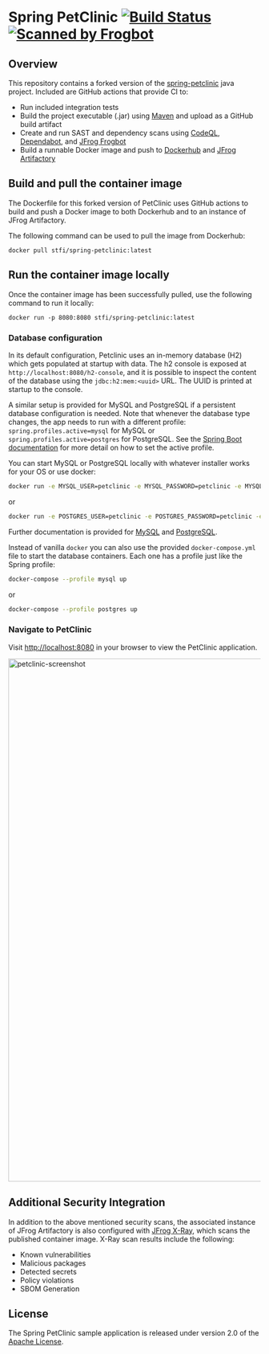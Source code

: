# Spring PetClinic [![Build Status](https://github.com/shaneficorilli/spring-petclinic/actions/workflows/maven-build.yml/badge.svg)](https://github.com/shaneficorilli/spring-petclinic/actions/workflows/maven-build.yml) [![Scanned by Frogbot](https://raw.github.com/jfrog/frogbot/master/images/frogbot-badge.svg)](https://docs.jfrog-applications.jfrog.io/jfrog-applications/frogbot)

## Overview

This repository contains a forked version of the [spring-petclinic](https://github.com/spring-projects/spring-petclinic) java project. Included are GitHub actions that provide CI to: 

- Run included integration tests
- Build the project executable (.jar) using [Maven](https://maven.apache.org/) and upload as a GitHub build artifact
- Create and run SAST and dependency scans using [CodeQL](https://docs.github.com/en/code-security/code-scanning/introduction-to-code-scanning/about-code-scanning-with-codeql), [Dependabot](https://docs.github.com/en/code-security/dependabot/dependabot-security-updates/configuring-dependabot-security-updates), and [JFrog Frogbot](https://docs.jfrog-applications.jfrog.io/jfrog-applications/frogbot)
- Build a runnable Docker image and push to [Dockerhub](https://hub.docker.com/) and [JFrog Artifactory](https://jfrog.com/help/r/jfrog-artifactory-documentation)

## Build and pull the container image

The Dockerfile for this forked version of PetClinic uses GitHub actions to build and push a Docker image to both Dockerhub and to an instance of JFrog Artifactory.

The following command can be used to pull the image from Dockerhub:

``` docker pull stfi/spring-petclinic:latest ```

## Run the container image locally

Once the container image has been successfully pulled, use the following command to run it locally:

``` docker run -p 8080:8080 stfi/spring-petclinic:latest ```

### Database configuration

In its default configuration, Petclinic uses an in-memory database (H2) which
gets populated at startup with data. The h2 console is exposed at `http://localhost:8080/h2-console`,
and it is possible to inspect the content of the database using the `jdbc:h2:mem:<uuid>` URL. The UUID is printed at startup to the console.

A similar setup is provided for MySQL and PostgreSQL if a persistent database configuration is needed. Note that whenever the database type changes, the app needs to run with a different profile: `spring.profiles.active=mysql` for MySQL or `spring.profiles.active=postgres` for PostgreSQL. See the [Spring Boot documentation](https://docs.spring.io/spring-boot/how-to/properties-and-configuration.html#howto.properties-and-configuration.set-active-spring-profiles) for more detail on how to set the active profile.

You can start MySQL or PostgreSQL locally with whatever installer works for your OS or use docker:

```bash
docker run -e MYSQL_USER=petclinic -e MYSQL_PASSWORD=petclinic -e MYSQL_ROOT_PASSWORD=root -e MYSQL_DATABASE=petclinic -p 3306:3306 mysql:8.4
```

or

```bash
docker run -e POSTGRES_USER=petclinic -e POSTGRES_PASSWORD=petclinic -e POSTGRES_DB=petclinic -p 5432:5432 postgres:16.3
```

Further documentation is provided for [MySQL](https://github.com/spring-projects/spring-petclinic/blob/main/src/main/resources/db/mysql/petclinic_db_setup_mysql.txt)
and [PostgreSQL](https://github.com/spring-projects/spring-petclinic/blob/main/src/main/resources/db/postgres/petclinic_db_setup_postgres.txt).

Instead of vanilla `docker` you can also use the provided `docker-compose.yml` file to start the database containers. Each one has a profile just like the Spring profile:

```bash
docker-compose --profile mysql up
```

or

```bash
docker-compose --profile postgres up
```

### Navigate to PetClinic

Visit [http://localhost:8080](http://localhost:8080) in your browser to view the PetClinic application.

<img width="1042" alt="petclinic-screenshot" src="https://cloud.githubusercontent.com/assets/838318/19727082/2aee6d6c-9b8e-11e6-81fe-e889a5ddfded.png">    

## Additional Security Integration

In addition to the above mentioned security scans, the associated instance of JFrog Artifactory is also configured with [JFrog X-Ray](https://jfrog.com/help/r/jfrog-security-documentation), which scans the published container image. X-Ray scan results include the following:

- Known vulnerabilities
- Malicious packages
- Detected secrets
- Policy violations             
- SBOM Generation

## License

The Spring PetClinic sample application is released under version 2.0 of the [Apache License](https://www.apache.org/licenses/LICENSE-2.0).
